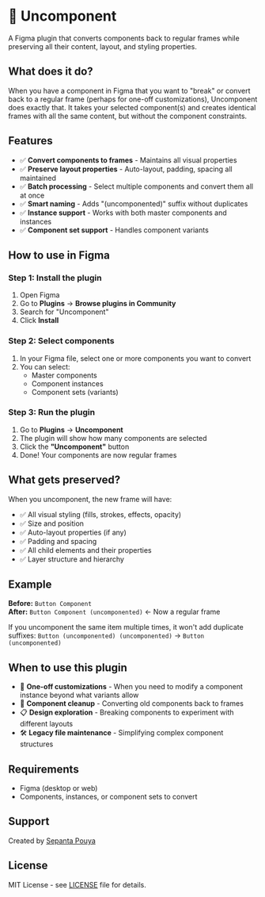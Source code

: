 # 🔧 Uncomponent

A Figma plugin that converts components back to regular frames while preserving all their content, layout, and styling properties.

## What does it do?

When you have a component in Figma that you want to "break" or convert back to a regular frame (perhaps for one-off customizations), Uncomponent does exactly that. It takes your selected component(s) and creates identical frames with all the same content, but without the component constraints.

## Features

- ✅ **Convert components to frames** - Maintains all visual properties
- ✅ **Preserve layout properties** - Auto-layout, padding, spacing all maintained  
- ✅ **Batch processing** - Select multiple components and convert them all at once
- ✅ **Smart naming** - Adds "(uncomponented)" suffix without duplicates
- ✅ **Instance support** - Works with both master components and instances
- ✅ **Component set support** - Handles component variants

## How to use in Figma

### Step 1: Install the plugin
1. Open Figma
2. Go to **Plugins** → **Browse plugins in Community**
3. Search for "Uncomponent"
4. Click **Install**

### Step 2: Select components
1. In your Figma file, select one or more components you want to convert
2. You can select:
   - Master components
   - Component instances  
   - Component sets (variants)

### Step 3: Run the plugin
1. Go to **Plugins** → **Uncomponent**
2. The plugin will show how many components are selected
3. Click the **"Uncomponent"** button
4. Done! Your components are now regular frames

## What gets preserved?

When you uncomponent, the new frame will have:
- ✅ All visual styling (fills, strokes, effects, opacity)
- ✅ Size and position
- ✅ Auto-layout properties (if any)
- ✅ Padding and spacing
- ✅ All child elements and their properties
- ✅ Layer structure and hierarchy

## Example

**Before:** `Button Component`  
**After:** `Button Component (uncomponented)` ← Now a regular frame

If you uncomponent the same item multiple times, it won't add duplicate suffixes:
`Button (uncomponented) (uncomponented)` → `Button (uncomponented)`

## When to use this plugin

- 🎨 **One-off customizations** - When you need to modify a component instance beyond what variants allow
- 🔄 **Component cleanup** - Converting old components back to frames
- 📋 **Design exploration** - Breaking components to experiment with different layouts
- 🛠️ **Legacy file maintenance** - Simplifying complex component structures

## Requirements

- Figma (desktop or web)
- Components, instances, or component sets to convert

## Support

Created by [Sepanta Pouya](https://sepantapouya.com)

## License

MIT License - see [LICENSE](LICENSE) file for details. 